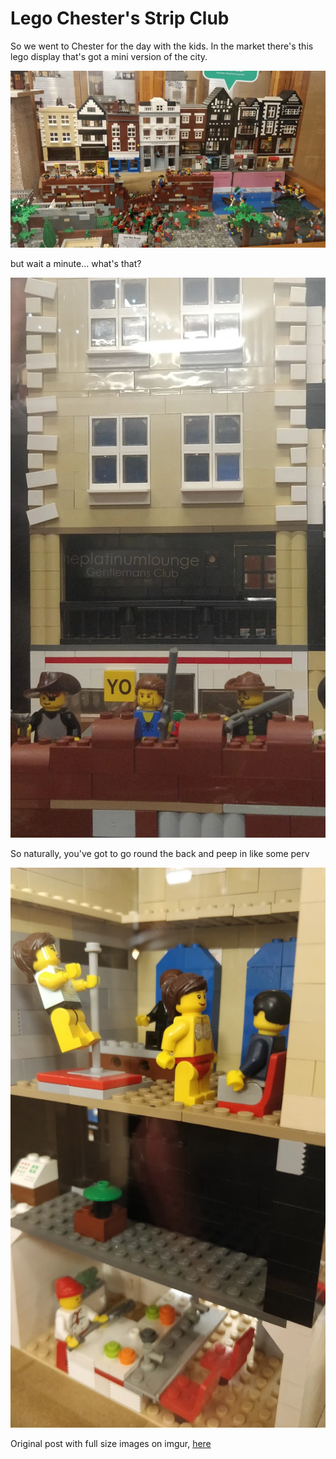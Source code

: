 # Lego Chester's Strip Club

So we went to Chester for the day with the kids. In the market there's this
lego display that's got a mini version of the city.

![City of Chester](1.webp)

but wait a minute... what's that?

![Strip club](2.webp)

So naturally, you've got to go round the back and peep in like some perv

![Peeping Tom](3.webp)

Original post with full size images on imgur,
[here](https://imgur.com/gallery/lego-chester-gentlemans-club-PoiDZRJ)